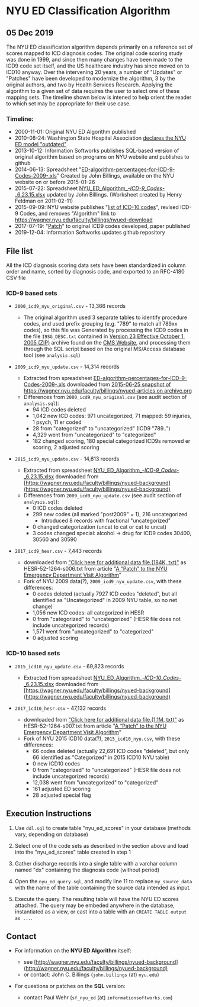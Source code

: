 # NYU ED Classification Algorithm

## 05 Dec 2019

The NYU ED classification algorithm depends primarily on a reference set of scores mapped to ICD diagnosis codes.  The original code scoring study was done in 1999, and since then many changes have been made to the ICD9 code set itself, and the US healthcare industry has since moved on to ICD10 anyway.  Over the intervening 20 years, a number of "Updates" or "Patches" have been developed to modernize the algorithm, 3 by the original authors, and two by Health Services Research.  Applying the algorithm to a given set of data requires the user to select one of these mapping sets.  The timeline shown below is intened to help orient the reader to which set may be appropriate for their use case.

### Timeline:

* 2000-11-01: Original NYU ED Algorithm published
* 2010-08-24: Washington State Hospital Association [declares the NYU ED model "outdated"](http://wsha-archive.seattlewebgroup.com/files/169/NYU_Classification_System_for_EDVisits.pdf)
* 2013-10-12: Information Softworks publishes SQL-based version of original algorithm based on programs on NYU website and publishes to github
* 2014-06-13: Spreadsheet "[ED-algorithm-percentages-for-ICD-9-Codes-2009-.xls](https://web.archive.org/web/20150625121326/http://wagner.nyu.edu/files/faculty/ED-algorithm-percentages-for-ICD-9-Codes-2009-.xls)" Created by John Billings, available on the NYU website on or before 2015-01-26
* 2015-07-22: Spreadsheet [NYU_ED_Algorithm_-_ICD-9_Codes_-_6.23.15.xlsx](http://wagner.nyu.edu/files/faculty/NYU_ED_Algorithm_-_ICD-9_Codes_-_6.23.15.xlsx) updated by John Billings.  (Worksheet created by Henry Feldman on 2011-02-11)
* 2015-09-09: NYU website publishes "[list of ICD-10 codes](http://wagner.nyu.edu/files/faculty/NYU_ED_Algorithm_-_ICD-10_Codes_-_6.23.15.xlsx)", revised ICD-9 Codes, and removes "Algorithm" link to https://wagner.nyu.edu/faculty/billings/nyued-download
* 2017-07-19: "[Patch](https://www.ncbi.nlm.nih.gov/pmc/articles/PMC5517669/)" to original ICD9 codes developed, paper published
* 2019-12-04: Information Softworks updates github repository

## File list

All the ICD diagnosis scoring data sets have been standardized in column order and name, sorted by diagnosis code, and exported to an RFC-4180 CSV file

### ICD-9 based sets

* `2000_icd9_nyu_original.csv` - 13,366 records
  * The original algorithm used 3 separate tables to identify procedure codes, and used prefix grouping (e.g. "789" to match all 789xx codes), so this file was Generated by processing the ICD9 codes in the file `I9SG_DESC.txt` contained in [Version 23 Effective October 1, 2005 (ZIP)](https://www.cms.gov/Medicare/Coding/ICD9ProviderDiagnosticCodes/Downloads/v23_icd9.zip) archive found on the [CMS Website](https://www.cms.gov/Medicare/Coding/ICD9ProviderDiagnosticCodes/codes), and processing them through the SQL script based on the original MS/Access database tool (see `analysis.sql`)


* `2009_icd9_nyu_update.csv` - 14,314 records
    * Extracted from spreadsheet [ED-algorithm-percentages-for-ICD-9-Codes-2009-.xls](https://web.archive.org/web/20150625121326/http://wagner.nyu.edu/files/faculty/ED-algorithm-percentages-for-ICD-9-Codes-2009-.xls) downloaded from [2015-06-25 snapshot of https://wagner.nyu.edu/faculty/billings/nyued-articles on archive.org](https://web.archive.org/web/20150625121326/https://wagner.nyu.edu/faculty/billings/nyued-articles)
    * Differences from `2000_icd9_nyu_original.csv` (see audit section of `analysis.sql`):
      * 94 ICD codes deleted
      * 1,042 new ICD codes: 971 uncategorized, 71 mapped: 59 injuries, 1 psych, 11 er coded
      * 28 from "categorized" to "uncategorized" (ICD9 "789..")
      * 4,329 went from "uncategorized" to "categorized"
      * 182 changed scoring, 180 special categorized ICD9s removed er scoring, 2 adjusted scoring


* `2015_icd9_nyu_update.csv` - 14,613 records
    * Extracted from spreadsheet [NYU_ED_Algorithm_-_ICD-9_Codes_-_6.23.15.xlsx](http://wagner.nyu.edu/files/faculty/NYU_ED_Algorithm_-_ICD-9_Codes_-_6.23.15.xlsx) downloaded from [https://wagner.nyu.edu/faculty/billings/nyued-background](https://wagner.nyu.edu/faculty/billings/nyued-background)
    * Differences from `2009_icd9_nyu_update.csv` (see audit section of `analysis.sql`):
      * 0 ICD codes deleted
      * 299 new codes (all marked "post2009" = 1), 216 uncategorized
        * Introduced 8 records with fractional "uncategorized"
      * 0 changed categorization (uncat to cat or cat to uncat)
      * 3 codes changed special: alcohol -> drug for ICD9 codes 30400, 30560 and 30590

* `2017_icd9_hesr.csv` - 7,443 records
  * downloaded from ["Click here for additional data file.(184K, txt)"](https://www.ncbi.nlm.nih.gov/pmc/articles/PMC5517669/bin/HESR-52-1264-s006.txt) as HESR-52-1264-s006.txt from article "[A “Patch” to the NYU Emergency Department Visit Algorithm](https://www.ncbi.nlm.nih.gov/pmc/articles/PMC5517669/)"
  * Fork of NYU 2009 data(?), `2009_icd9_nyu_update.csv`, with these differences:
    * 0 codes deleted (actually 7927 ICD codes "deleted", but all identified as "Uncategorized" in 2009 NYU table, so no net change)
    * 1,056 new ICD codes: all categorized in HESR
    * 0 from "categorized" to "uncategorized" (HESR file does not include uncategorized records)
    * 1,571 went from "uncategorized" to "categorized"
    * 0 adjusted scoring

### ICD-10 based sets

* `2015_icd10_nyu_update.csv` - 69,823 records
    * Extracted from spreadsheet [NYU_ED_Algorithm_-_ICD-10_Codes_-_6.23.15.xlsx](http://wagner.nyu.edu/files/faculty/NYU_ED_Algorithm_-_ICD-10_Codes_-_6.23.15.xlsx) downloaded from [https://wagner.nyu.edu/faculty/billings/nyued-background](https://wagner.nyu.edu/faculty/billings/nyued-background)


* `2017_icd10_hesr.csv` - 47,132 records
  * downloaded from ["Click here for additional data file.(1.1M, txt)"](https://www.ncbi.nlm.nih.gov/pmc/articles/PMC5517669/bin/HESR-52-1264-s007.txt) as HESR-52-1264-s007.txt from article "[A “Patch” to the NYU Emergency Department Visit Algorithm](https://www.ncbi.nlm.nih.gov/pmc/articles/PMC5517669/)"
  * Fork of NYU 2015 ICD10 data(?), `2015_icd10_nyu.csv`, with these differences:
    * 66 codes deleted (actually 22,691 ICD codes "deleted", but only 66 identified as "Categorized" in 2015 ICD10 NYU table)
    * 0 new ICD10 codes
    * 0 from "categorized" to "uncategorized" (HESR file does not include uncategorized records)
    * 12,038 went from "uncategorized" to "categorized"
    * 161 adjusted ED scoring
    * 28 adjusted special flag

## Execution Instructions


1. Use `ddl.sql` to create table "nyu_ed_scores" in your database (methods vary,
   depending on database)

2. Select one of the code sets as described in the section above and load into
   the "nyu_ed_scores" table created in step 1

3. Gather discharge records into a single table with a varchar column named "dx"
   containing the diagnosis code (without period)

4. Open the `nyu_ed_query.sql`, and modify line 11 to replace `my_source_data`
   with the name of the table containing the source data intended as input.

5. Execute the query. The resulting table will have the NYU ED scores attached.
   The query may be embeded anywhere in the database, instantiated as a view,
   or cast into a table with an `CREATE TABLE output as ...`.


## Contact

* For information on the **NYU ED Algorithm** itself:
  * see [http://wagner.nyu.edu/faculty/billings/nyued-background](http://wagner.nyu.edu/faculty/billings/nyued-background)
  * or contact: John C. Billings (`john.billings` (at) `nyu.edu`)

* For questions or patches on the **SQL** version:
  * contact Paul Wehr (`sf_nyu_ed` (at) `informationsoftworks.com`)
